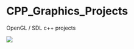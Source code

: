 # CPP_Graphics_Projects
OpenGL / SDL c++ projects

![](https://media.giphy.com/media/YRanAqPsu6fuIeIQfL/giphy.gif)
![]()
![]()
![]()
![]()
![]()


